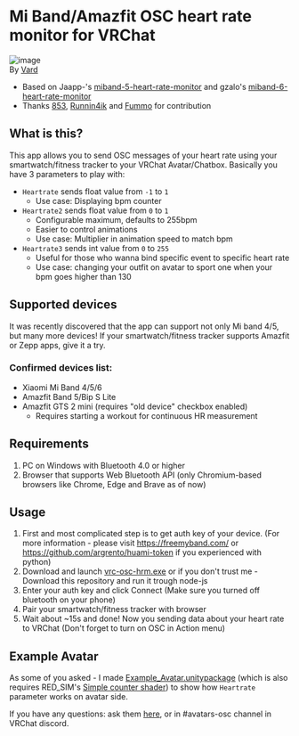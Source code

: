 # Mi Band/Amazfit OSC heart rate monitor for VRChat
![image](https://i.imgur.com/J6bFJ7u.png)  
By [Vard](https://twitter.com/VardFree)
- Based on Jaapp-'s [miband-5-heart-rate-monitor](https://github.com/Jaapp-/miband-5-heart-rate-monitor) and gzalo's [miband-6-heart-rate-monitor](https://github.com/gzalo/miband-6-heart-rate-monitor)
- Thanks [853](https://github.com/Sonic853), [Runnin4ik](https://github.com/Runnin4ik) and [Fummo](https://github.com/Fummowo) for contribution

## What is this?
This app allows you to send OSC messages of your heart rate using your smartwatch/fitness tracker to your VRChat Avatar/Chatbox.
Basically you have 3 parameters to play with:
- `Heartrate` sends float value from `-1` to `1`
  - Use case: Displaying bpm counter
- `Heartrate2` sends float value from `0` to `1`
  - Configurable maximum, defaults to 255bpm
  - Easier to control animations
  - Use case: Multiplier in animation speed to match bpm
- `Heartrate3` sends int value from `0` to `255`
  - Useful for those who wanna bind specific event to specific heart rate
  - Use case: changing your outfit on avatar to sport one when your bpm goes higher than 130

## Supported devices
It was recently discovered that the app can support not only Mi band 4/5, but many more devices! If your smartwatch/fitness tracker supports Amazfit or Zepp apps, give it a try.
### Confirmed devices list:
- Xiaomi Mi Band 4/5/6
- Amazfit Band 5/Bip S Lite
- Amazfit GTS 2 mini (requires "old device" checkbox enabled)
  - Requires starting a workout for continuous HR measurement

## Requirements
1. PC on Windows with Bluetooth 4.0 or higher
2. Browser that supports Web Bluetooth API (only Chromium-based browsers like Chrome, Edge and Brave as of now)

## Usage
1. First and most complicated step is to get auth key of your device. (For more information - please visit https://freemyband.com/ or https://github.com/argrento/huami-token if you experienced with python)
2. Download and launch [vrc-osc-hrm.exe](https://github.com/vard88508/vrc-osc-miband-hrm/releases) or if you don't trust me - Download this repository and run it trough node-js
3. Enter your auth key and click Connect (Make sure you turned off bluetooth on your phone)
4. Pair your smartwatch/fitness tracker with browser
5. Wait about ~15s and done! Now you sending data about your heart rate to VRChat (Don't forget to turn on OSC in Action menu)

## Example Avatar
As some of you asked - I made [Example_Avatar.unitypackage](https://github.com/vard88508/vrc-osc-miband-hrm/raw/main/Example_Avatar.unitypackage) (which is also requires RED_SIM's [Simple counter shader](https://patreon.com/posts/simple-counter-62864361)) to show how `Heartrate` parameter works on avatar side.

If you have any questions: ask them [here](https://github.com/vrchat-community/osc/discussions/97), or in #avatars-osc channel in VRChat discord.
